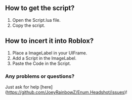 ## How to get the script?
1. Open the Script.lua file.
2. Copy the script.

## How to incert it into Roblox?
1. Place a ImageLabel in your UIFrame.
2. Add a Script in the ImageLabel.
3. Paste the Code in the Script.

### Any problems or questions?
Just ask for help [here] (https://github.com/JoeyRainbowZ/Enum.Headshot/issues)!